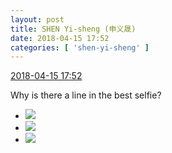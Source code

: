 ```yaml
---
layout: post
title: SHEN Yi-sheng (申义晟)
date: 2018-04-15 17:52
categories: [ 'shen-yi-sheng' ]
---
```


<div class="weibo-info">
  <a href="https://weibo.com/6507103706/GcdJjvvbc">2018-04-15 17:52</a>
</div>

Why is there a line in the best selfie?

<!-- more -->

<ul class="weibo-pic-list-1">
  <li class="weibo-pic">
    <a href="http://wx2.sinaimg.cn/mw690/0076n8VAgy1fqdhnkc8acj31bf0qon6b.jpg"><img src="http://wx2.sinaimg.cn/thumb150/0076n8VAgy1fqdhnkc8acj31bf0qon6b.jpg"/></a>
  </li>
  <li class="weibo-pic">
    <a href="http://wx3.sinaimg.cn/mw690/0076n8VAgy1fqdhnm9utyj30qo1bfk0v.jpg"><img src="http://wx3.sinaimg.cn/thumb150/0076n8VAgy1fqdhnm9utyj30qo1bfk0v.jpg"/></a>
  </li>
  <li class="weibo-pic">
    <a href="http://wx3.sinaimg.cn/mw690/0076n8VAgy1fqdhni37juj31bf0qotgr.jpg"><img src="http://wx3.sinaimg.cn/thumb150/0076n8VAgy1fqdhni37juj31bf0qotgr.jpg"/></a>
  </li>
</ul>
